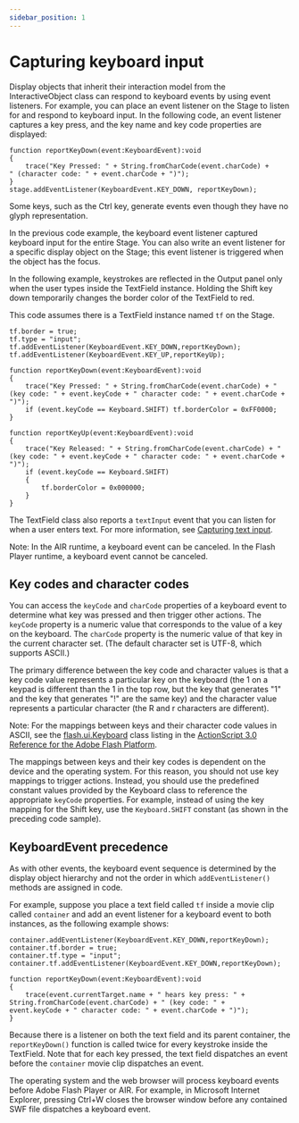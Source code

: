 ```yaml
---
sidebar_position: 1
---
```


# Capturing keyboard input

Display objects that inherit their interaction model from the InteractiveObject
class can respond to keyboard events by using event listeners. For example, you
can place an event listener on the Stage to listen for and respond to keyboard
input. In the following code, an event listener captures a key press, and the
key name and key code properties are displayed:

    function reportKeyDown(event:KeyboardEvent):void
    {
    	trace("Key Pressed: " + String.fromCharCode(event.charCode) +         " (character code: " + event.charCode + ")");
    }
    stage.addEventListener(KeyboardEvent.KEY_DOWN, reportKeyDown);

Some keys, such as the Ctrl key, generate events even though they have no glyph
representation.

In the previous code example, the keyboard event listener captured keyboard
input for the entire Stage. You can also write an event listener for a specific
display object on the Stage; this event listener is triggered when the object
has the focus.

In the following example, keystrokes are reflected in the Output panel only when
the user types inside the TextField instance. Holding the Shift key down
temporarily changes the border color of the TextField to red.

This code assumes there is a TextField instance named `tf` on the Stage.

    tf.border = true;
    tf.type = "input";
    tf.addEventListener(KeyboardEvent.KEY_DOWN,reportKeyDown);
    tf.addEventListener(KeyboardEvent.KEY_UP,reportKeyUp);

    function reportKeyDown(event:KeyboardEvent):void
    {
    	trace("Key Pressed: " + String.fromCharCode(event.charCode) + " (key code: " + event.keyCode + " character code: " + event.charCode + ")");
    	if (event.keyCode == Keyboard.SHIFT) tf.borderColor = 0xFF0000;
    }

    function reportKeyUp(event:KeyboardEvent):void
    {
    	trace("Key Released: " + String.fromCharCode(event.charCode) + " (key code: " + event.keyCode + " character code: " + event.charCode + ")");
    	if (event.keyCode == Keyboard.SHIFT)
    	{
    		tf.borderColor = 0x000000;
    	}
    }

The TextField class also reports a `textInput` event that you can listen for
when a user enters text. For more information, see
[Capturing text input](../../text/using-the-textfield-class/capturing-text-input.md).

Note: In the AIR runtime, a keyboard event can be canceled. In the Flash Player
runtime, a keyboard event cannot be canceled.

## Key codes and character codes

You can access the `keyCode` and `charCode` properties of a keyboard event to
determine what key was pressed and then trigger other actions. The `keyCode`
property is a numeric value that corresponds to the value of a key on the
keyboard. The `charCode` property is the numeric value of that key in the
current character set. (The default character set is UTF-8, which supports
ASCII.)

The primary difference between the key code and character values is that a key
code value represents a particular key on the keyboard (the 1 on a keypad is
different than the 1 in the top row, but the key that generates "1" and the key
that generates "!" are the same key) and the character value represents a
particular character (the R and r characters are different).

Note: For the mappings between keys and their character code values in ASCII,
see the
[flash.ui.Keyboard](https://airsdk.dev/reference/actionscript/3.0/flash/ui/Keyboard.html)
class listing in the
[ActionScript 3.0 Reference for the Adobe Flash Platform](https://airsdk.dev/reference/actionscript/3.0/index.html).

The mappings between keys and their key codes is dependent on the device and the
operating system. For this reason, you should not use key mappings to trigger
actions. Instead, you should use the predefined constant values provided by the
Keyboard class to reference the appropriate `keyCode` properties. For example,
instead of using the key mapping for the Shift key, use the `Keyboard.SHIFT`
constant (as shown in the preceding code sample).

## KeyboardEvent precedence

As with other events, the keyboard event sequence is determined by the display
object hierarchy and not the order in which `addEventListener()` methods are
assigned in code.

For example, suppose you place a text field called `tf` inside a movie clip
called `container` and add an event listener for a keyboard event to both
instances, as the following example shows:

    container.addEventListener(KeyboardEvent.KEY_DOWN,reportKeyDown);
    container.tf.border = true;
    container.tf.type = "input";
    container.tf.addEventListener(KeyboardEvent.KEY_DOWN,reportKeyDown);

    function reportKeyDown(event:KeyboardEvent):void
    {
    	trace(event.currentTarget.name + " hears key press: " + String.fromCharCode(event.charCode) + " (key code: " +         event.keyCode + " character code: " + event.charCode + ")");
    }

Because there is a listener on both the text field and its parent container, the
`reportKeyDown()` function is called twice for every keystroke inside the
TextField. Note that for each key pressed, the text field dispatches an event
before the `container` movie clip dispatches an event.

The operating system and the web browser will process keyboard events before
Adobe Flash Player or AIR. For example, in Microsoft Internet Explorer, pressing
Ctrl+W closes the browser window before any contained SWF file dispatches a
keyboard event.
